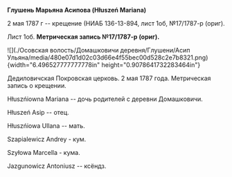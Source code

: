 **Глушень Марьяна Асипова (Hłuszeń Mariana)**

2 мая 1787 г -- крещение (НИАБ 136-13-894, лист 1об, №17/1787-р (ориг).

Лист 1об. **Метрическая запись №17/1787-р (ориг).**

![](./Осовская волость/Домашковичи деревня/Глушени/Асип Ульяна/media/480e07d1d02c03d66e4f55bec00d528c2e7b8321.png){width="6.496527777777778in"
height="0.9078641732283464in"}

Дедиловичская Покровская церковь. 2 мая 1787 года. Метрическая запись о
крещении.

Hłuszńiowna Mariana -- дочь родителей с деревни Домашковичи.

Hłuszeń Asip -- отец.

Hłuszńiowa Ullana -- мать.

Szapialewicz Andrey - кум.

Szyłowa Marcella - кума.

Jazgunowicz Antoniusz -- ксёндз.
